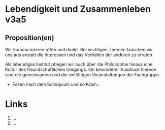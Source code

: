 <!---
   NAME - The NAME of this project is:
ethos

  FILE - The FILENAME of the current file is:
/v3a5.md

  CREATION - This project was CREATED on:
2017-01-28-16:15:00 UTC

  MODIFICATION - This project was last MODIFIED on:
2017-01-28-16:15:00 UTC

  VERSION - The current VERSION of this project is:
<git-commit-hash>-2017-01-28-16:15:00 UTC

  CREATOR(S) - This project was CREATED by:
Michael Czechowski, Martin Maga

  CONTACT - You can CONTACT the creator(s) or developer(s) of this project at:
E-Mail: mail@martinmaga.de

  COPYRIGHT - The COPYRIGHT holder of this project is:
COPYRIGHT (c) 2016 Martin Maga

  LICENSE - This project is LICENSED under the following license:
Martin Maga 2016 CC BY-SA 4.0 https://creativecommons.org

  SUBFILE – This is a SUBFILE! For more INFORMATION on this project go to:
/README.md
--->

# Lebendigkeit und Zusammenleben v3a5

## Proposition(en)
Wir kommunizieren offen und direkt. Bei wichtigen Themen tauschen wir uns aus anstatt die Interessen und das Verhalten der anderen zu erraten.

Als lebendiges Institut pflegen wir auch über die Philosophie hinaus eine Kultur des freundschaftlichen Umgangs. Ein besonderer Ausdruck hiervon sind die gemeinsamen  und die vielfältigen Veranstaltungen der Fachgruppe.

  - Essen nach dem Kolloquium und so Kram...


# Links
  1. […](…)
  2. …
